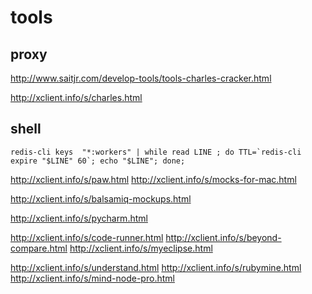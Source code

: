 tools
=====
## proxy
http://www.saitjr.com/develop-tools/tools-charles-cracker.html

http://xclient.info/s/charles.html

## shell

 ```
redis-cli keys  "*:workers" | while read LINE ; do TTL=`redis-cli expire "$LINE" 60`; echo "$LINE"; done;
```

http://xclient.info/s/paw.html
http://xclient.info/s/mocks-for-mac.html

http://xclient.info/s/balsamiq-mockups.html

http://xclient.info/s/pycharm.html

http://xclient.info/s/code-runner.html
http://xclient.info/s/beyond-compare.html
http://xclient.info/s/myeclipse.html

http://xclient.info/s/understand.html
http://xclient.info/s/rubymine.html
http://xclient.info/s/mind-node-pro.html